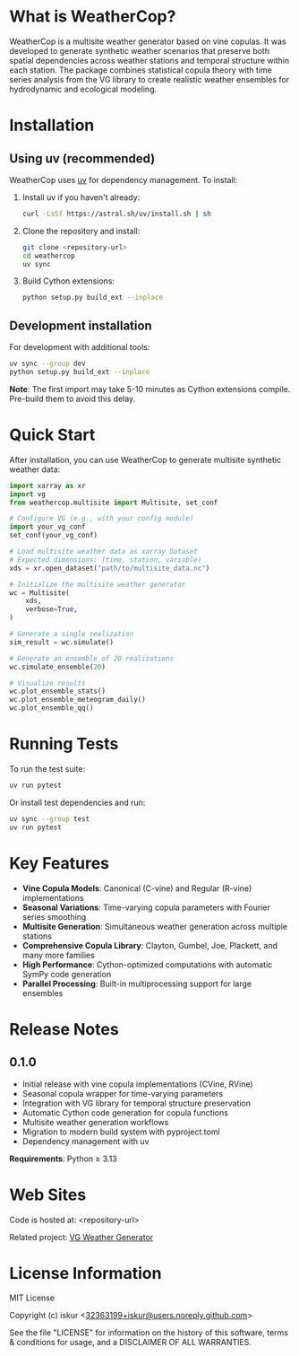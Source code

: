 # What is WeatherCop?

WeatherCop is a multisite weather generator based on vine copulas. It
was developed to generate synthetic weather scenarios that preserve both
spatial dependencies across weather stations and temporal structure
within each station. The package combines statistical copula theory with
time series analysis from the VG library to create realistic weather
ensembles for hydrodynamic and ecological modeling.

# Installation

## Using uv (recommended)

WeatherCop uses [uv](https://docs.astral.sh/uv/) for dependency
management. To install:

1.  Install uv if you haven't already:

    ``` bash
    curl -LsSf https://astral.sh/uv/install.sh | sh
    ```

2.  Clone the repository and install:

    ``` bash
    git clone <repository-url>
    cd weathercop
    uv sync
    ```

3.  Build Cython extensions:

    ``` bash
    python setup.py build_ext --inplace
    ```

## Development installation

For development with additional tools:

``` bash
uv sync --group dev
python setup.py build_ext --inplace
```

**Note**: The first import may take 5-10 minutes as Cython extensions
compile. Pre-build them to avoid this delay.

# Quick Start

After installation, you can use WeatherCop to generate multisite
synthetic weather data:

``` python
import xarray as xr
import vg
from weathercop.multisite import Multisite, set_conf

# Configure VG (e.g., with your config module)
import your_vg_conf
set_conf(your_vg_conf)

# Load multisite weather data as xarray Dataset
# Expected dimensions: (time, station, variable)
xds = xr.open_dataset("path/to/multisite_data.nc")

# Initialize the multisite weather generator
wc = Multisite(
    xds,
    verbose=True,
)

# Generate a single realization
sim_result = wc.simulate()

# Generate an ensemble of 20 realizations
wc.simulate_ensemble(20)

# Visualize results
wc.plot_ensemble_stats()
wc.plot_ensemble_meteogram_daily()
wc.plot_ensemble_qq()
```

# Running Tests

To run the test suite:

``` bash
uv run pytest
```

Or install test dependencies and run:

``` bash
uv sync --group test
uv run pytest
```

# Key Features

- **Vine Copula Models**: Canonical (C-vine) and Regular (R-vine)
  implementations
- **Seasonal Variations**: Time-varying copula parameters with Fourier
  series smoothing
- **Multisite Generation**: Simultaneous weather generation across
  multiple stations
- **Comprehensive Copula Library**: Clayton, Gumbel, Joe, Plackett, and
  many more families
- **High Performance**: Cython-optimized computations with automatic
  SymPy code generation
- **Parallel Processing**: Built-in multiprocessing support for large
  ensembles

# Release Notes

## 0.1.0

- Initial release with vine copula implementations (CVine, RVine)
- Seasonal copula wrapper for time-varying parameters
- Integration with VG library for temporal structure preservation
- Automatic Cython code generation for copula functions
- Multisite weather generation workflows
- Migration to modern build system with pyproject.toml
- Dependency management with uv

**Requirements**: Python ≥ 3.13

# Web Sites

Code is hosted at: \<repository-url\>

Related project: [VG Weather Generator](https://github.com/iskur/vg)

# License Information

MIT License

Copyright (c) iskur \<32363199+iskur@users.noreply.github.com\>

See the file "LICENSE" for information on the history of this software,
terms & conditions for usage, and a DISCLAIMER OF ALL WARRANTIES.
